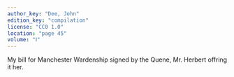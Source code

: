 ```yaml
---
author_key: "Dee, John"
edition_key: "compilation"
license: "CC0 1.0"
location: "page 45"
volume: "Ⅰ"
---
```

My bill for Manchester Wardenship signed by the Quene, Mr. Herbert offring it
her.
